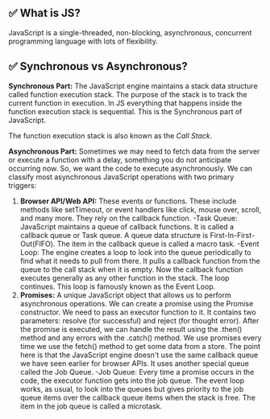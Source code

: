## ✅ What is JS?
JavaScript is a single-threaded, non-blocking, asynchronous, concurrent programming language with lots of flexibility.

## ✅ Synchronous vs Asynchronous?
**Synchronous Part:** 
The JavaScript engine maintains a stack data structure called function execution stack. The purpose of the stack is to track the current function in execution. In JS everything that happens inside the function execution stack is sequential. This is the Synchronous part of JavaScript. 

The function execution stack is also known as the *Call Stack*.

**Asynchronous Part:**
Sometimes we may need to fetch data from the server or execute a function with a delay, something you do not anticipate occurring now. So, we want the code to execute asynchronously. We can classify most asynchronous JavaScript operations with two primary triggers:
1. **Browser API/Web API:** These events or functions. These include methods like setTimeout, or event handlers like click, mouse over, scroll, and many more. They rely on the callback function.
-Task Queue: JavaScript maintains a queue of callback functions. It is called a callback queue or Task queue. A queue data structure is First-In-First-Out(FIFO). The item in the callback queue is called a macro task.
-Event Loop: The engine creates a loop to look into the queue periodically to find what it needs to pull from there. It pulls a callback function from the queue to the call stack when it is empty. Now the callback function executes generally as any other function in the stack. The loop continues. This loop is famously known as the Event Loop.
2. **Promises:** A unique JavaScript object that allows us to perform asynchronous operations. We can create a promise using the Promise constructor. We need to pass an executor function to it. It contains two parameters: resolve (for successful) and reject (for thought error).
After the promise is executed, we can handle the result using the .then() method and any errors with the .catch() method. We use promises every time we use the fetch() method to get some data from a store.
The point here is that the JavaScript engine doesn't use the same callback queue we have seen earlier for browser APIs. It uses another special queue called the Job Queue.
-Job Queue: Every time a promise occurs in the code, the executor function gets into the job queue. The event loop works, as usual, to look into the queues but gives priority to the job queue items over the callback queue items when the stack is free. The item in the job queue is called a microtask.
